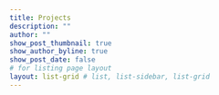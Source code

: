 ```yaml
---
title: Projects
description: ""
author: ""
show_post_thumbnail: true
show_author_byline: true
show_post_date: false
# for listing page layout
layout: list-grid # list, list-sidebar, list-grid
---
```

